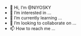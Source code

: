 - 👋 Hi, I’m @NIYOSKY
- 👀 I’m interested in ...
- 🌱 I’m currently learning ...
- 💞️ I’m looking to collaborate on ...
- 📫 How to reach me ...

<!---
NIYOSKY/NIYOSKY is a ✨ special ✨ repository because its `README.md` (this file) appears on your GitHub profile.
You can click the Preview link to take a look at your changes.
--->

